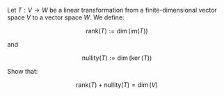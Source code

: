 Let $T : V \to W$ be a linear transformation from a finite-dimensional vector space $V$ to a vector space $W$. We define:

$$
\text{rank}(T) := \dim(\text{im}(T))
$$

and

$$
\text{nullity}(T) := \dim(\ker(T))
$$

Show that:

$$
\text{rank}(T) + \text{nullity}(T) = \dim(V)
$$
